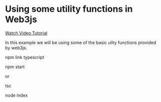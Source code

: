 # Using some utility functions in Web3js

[Watch Video Tutorial](https://www.youtube.com/watch?v=C5Kv77_AUFE&list=PLS5SEs8ZftgXlCGXNfzKdq7nGBcIaVOdN&index=8)

In this example we will be using some of the basic ulity functions provided by web3js.

npm link typescript

npm start

or

tsc

node index




